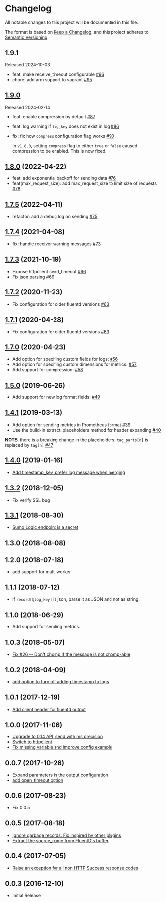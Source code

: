 # Changelog

All notable changes to this project will be documented in this file.

The format is based on [Keep a Changelog](https://keepachangelog.com/en/1.0.0/),
and this project adheres to [Semantic Versioning](https://semver.org/spec/v2.0.0.html).

## [1.9.1]

Released 2024-10-03

- feat: make receive_timeout configurable [#96](https://github.com/SumoLogic/fluentd-output-sumologic/pull/96)
- chore: add arm support to vagrant [#95](https://github.com/SumoLogic/fluentd-output-sumologic/pull/95)

[1.9.1]: https://github.com/SumoLogic/fluentd-output-sumologic/releases/1.9.1

## [1.9.0]

Released 2024-02-14

- feat: enable compression by default [#87](https://github.com/SumoLogic/fluentd-output-sumologic/pull/87)
- feat: log warning if `log_key` does not exist in log [#86](https://github.com/SumoLogic/fluentd-output-sumologic/pull/86)
- fix: fix how `compress` configuration flag works [#90](https://github.com/SumoLogic/fluentd-output-sumologic/pull/90)

  In `v1.8.0`, setting `compress` flag to either `true` or `false` caused compression to be enabled.
  This is now fixed.

[1.9.0]: https://github.com/SumoLogic/fluentd-output-sumologic/releases/1.9.0

## [1.8.0] (2022-04-22)

- feat: add exponential backoff for sending data [#76](https://github.com/SumoLogic/fluentd-output-sumologic/pull/76)
- feat(max_request_size): add max_request_size to limit size of requests [#78](https://github.com/SumoLogic/fluentd-output-sumologic/pull/78)

[1.8.0]: https://github.com/SumoLogic/fluentd-output-sumologic/releases/1.8.0

## [1.7.5] (2022-04-11)

- refactor: add a debug log on sending [#75](https://github.com/SumoLogic/fluentd-output-sumologic/pull/75)

[1.7.5]: https://github.com/SumoLogic/fluentd-output-sumologic/releases/1.7.5

## [1.7.4] (2021-04-08)

- fix: handle receiver warning messages [#73](https://github.com/SumoLogic/fluentd-output-sumologic/pull/73)

[1.7.4]: https://github.com/SumoLogic/fluentd-output-sumologic/releases/1.7.4

## [1.7.3] (2021-10-19)

- Expose httpclient send_timeout [#66](https://github.com/SumoLogic/fluentd-output-sumologic/pull/68)
- Fix json parsing [#69](https://github.com/SumoLogic/fluentd-output-sumologic/pull/69)

[1.7.3]: https://github.com/SumoLogic/fluentd-output-sumologic/releases/1.7.3

## [1.7.2] (2020-11-23)

- Fix configuration for older fluentd versions [#63](https://github.com/SumoLogic/fluentd-output-sumologic/pull/63)

[1.7.2]: https://github.com/SumoLogic/fluentd-output-sumologic/releases/1.7.2

## [1.7.1] (2020-04-28)

- Fix configuration for older fluentd versions [#63](https://github.com/SumoLogic/fluentd-output-sumologic/pull/63)

[1.7.1]: https://github.com/SumoLogic/fluentd-output-sumologic/releases/1.7.1

## [1.7.0] (2020-04-23)

- Add option for specifing custom fields for logs: [#56](https://github.com/SumoLogic/fluentd-output-sumologic/pull/56)
- Add option for specifing custom dimensions for metrics: [#57](https://github.com/SumoLogic/fluentd-output-sumologic/pull/57)
- Add support for compression: [#58](https://github.com/SumoLogic/fluentd-output-sumologic/pull/58)

[1.7.0]: https://github.com/SumoLogic/fluentd-output-sumologic/releases/1.7.0

## [1.5.0] (2019-06-26)

- Add support for new log format fields: [#49](https://github.com/SumoLogic/fluentd-output-sumologic/pull/49)

[1.5.0]: https://github.com/SumoLogic/fluentd-output-sumologic/releases/1.5.0

## [1.4.1] (2019-03-13)

- Add option for sending metrics in Prometheus format [#39](https://github.com/SumoLogic/fluentd-output-sumologic/pull/39) 
- Use the build-in extract_placeholders method for header expanding [#40](https://github.com/SumoLogic/fluentd-output-sumologic/pull/40)

__NOTE:__ there is a breaking change in the placeholders: `tag_parts[n]` is replaced by `tag[n]` [#47](https://github.com/SumoLogic/fluentd-output-sumologic/issues/47)

[1.4.1]: https://github.com/SumoLogic/fluentd-output-sumologic/releases/1.4.1

## [1.4.0] (2019-01-16)

- [Add timestamp_key, prefer log message when merging](https://github.com/SumoLogic/fluentd-output-sumologic/pull/37)

[1.4.0]: https://github.com/SumoLogic/fluentd-output-sumologic/releases/tag/1.4.0

## [1.3.2] (2018-12-05)

- Fix verify SSL bug

[1.3.2]: https://github.com/SumoLogic/fluentd-output-sumologic/releases/tag/1.3.2

## [1.3.1] (2018-08-30)

- [Sumo Logic endpoint is a secret](https://github.com/SumoLogic/fluentd-output-sumologic/pull/32)

[1.3.1]: https://github.com/SumoLogic/fluentd-output-sumologic/releases/tag/1.3.1

## 1.3.0 (2018-08-08)

## 1.2.0 (2018-07-18)

- add support for multi worker

## 1.1.1 (2018-07-12)

- if `record[@log_key]` is json, parse it as JSON and not as string.  

## 1.1.0 (2018-06-29)

- Add support for sending metrics.

## 1.0.3 (2018-05-07)

- [Fix #26 -- Don't chomp if the message is not chomp-able](https://github.com/SumoLogic/fluentd-output-sumologic/pull/29)

## 1.0.2 (2018-04-09)

- [add option to turn off adding timestamp to logs](https://github.com/SumoLogic/fluentd-output-sumologic/pull/27)

## 1.0.1 (2017-12-19)

- [Add client header for fluentd output](https://github.com/SumoLogic/fluentd-output-sumologic/pull/22)

## 1.0.0 (2017-11-06)

- [Upgrade to 0.14 API, send with ms precision](https://github.com/SumoLogic/fluentd-output-sumologic/pull/12)
- [Switch to httpclient](https://github.com/SumoLogic/fluentd-output-sumologic/pull/16)
- [Fix missing variable and improve config example](https://github.com/SumoLogic/fluentd-output-sumologic/pull/17)

## 0.0.7 (2017-10-26)

- [Expand parameters in the output configuration](https://github.com/SumoLogic/fluentd-output-sumologic/pull/14)
- [add open_timeout option](https://github.com/SumoLogic/fluentd-output-sumologic/pull/15)

## 0.0.6 (2017-08-23)

- Fix 0.0.5

## 0.0.5 (2017-08-18)

- [Ignore garbage records. Fix inspired by other plugins](https://github.com/SumoLogic/fluentd-output-sumologic/pull/7)
- [Extract the source_name from FluentD's buffer](https://github.com/SumoLogic/fluentd-output-sumologic/pull/8)

## 0.0.4 (2017-07-05)

- [Raise an exception for all non HTTP Success response codes](https://github.com/SumoLogic/fluentd-output-sumologic/pull/5)

## 0.0.3 (2016-12-10)

- Initial Release
